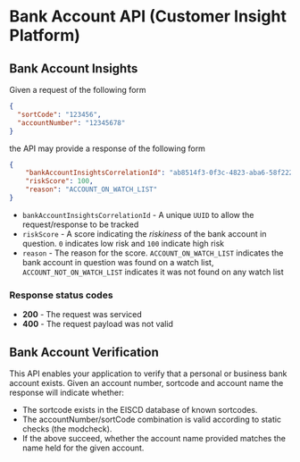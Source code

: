 Bank Account API (Customer Insight Platform)
============================================================

Bank Account Insights
---------------------

Given a request of the following form

```json
{
  "sortCode": "123456",
  "accountNumber": "12345678"
}
```

the API may provide a response of the following form

```json
{
    "bankAccountInsightsCorrelationId": "ab8514f3-0f3c-4823-aba6-58f2222c33f1",
    "riskScore": 100,
    "reason": "ACCOUNT_ON_WATCH_LIST"
}
```

* `bankAccountInsightsCorrelationId` - A unique `UUID` to allow the request/response to be tracked
* `riskScore`     - A score indicating the _riskiness_ of the bank account in question. `0` indicates low risk and `100` indicate high risk
* `reason`        - The reason for the score. `ACCOUNT_ON_WATCH_LIST` indicates the bank account in question was found on a watch list, `ACCOUNT_NOT_ON_WATCH_LIST` indicates it was not found on any watch list


### Response status codes
* **200** - The request was serviced
* **400** - The request payload was not valid


Bank Account Verification
-------------------------

This API enables your application to verify that a personal or business bank account exists.
Given an account number, sortcode and account name the response will indicate whether:

* The sortcode exists in the EISCD database of known sortcodes.
* The accountNumber/sortCode combination is valid according to static checks (the modcheck).
* If the above succeed, whether the account name provided matches the name held for the given account.
